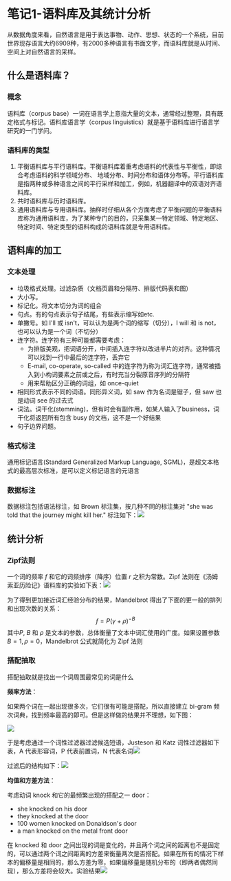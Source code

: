 # 笔记1-语料库及其统计分析

从数据角度来看，自然语言是用于表达事物、动作、思想、状态的一个系统，目前世界现存语言大约6909种，有2000多种语言有书面文字，而语料库就是从时间、空间上对自然语言的采样。

## 什么是语料库？

### 概念

语料库（corpus base）一词在语言学上意指大量的文本，通常经过整理，具有既定格式与标记。语料库语言学（corpus linguistics）就是基于语料库进行语言学研究的一门学问。

### 语料库的类型

1. 平衡语料库与平行语料库。平衡语料库着重考虑语料的代表性与平衡性，即综合考虑语料的科学领域分布、 地域分布、时间分布和语体分布等。平行语料库是指两种或多种语言之间的平行采样和加工，例如，机器翻译中的双语对齐语料库。
2. 共时语料库与历时语料库。
3. 通用语料库与专用语料库。抽样时仔细从各个方面考虑了平衡问题的平衡语料库称为通用语料库，为了某种专门的目的，只采集某一特定领域、特定地区、特定时间、特定类型的语料构成的语料库就是专用语料库。

## 语料库的加工

### 文本处理

- 垃圾格式处理。过滤杂质（文档页眉和分隔符、排版代码表和图）
- 大小写。
- 标记化。将文本切分为词的组合
- 句点。有的句点表示句子结尾，有些表示缩写如etc.
- 单撇号。如 I'll 或 isn't，可以认为是两个词的缩写（切分），I will 和 is
  not，也可以认为是一个词（不切分）
- 连字符。连字符有三种可能都需要考虑：
  - 为排版美观，把词语分开，中间插入连字符以改进半片的对齐。这种情况可以找到一行中最后的连字符，丢弃它
  - E-mail, co-operate, so-called 中的连字符为称为词汇连字符，通常被插入到小构词要素之前或之后，有时充当分裂原音序列的分隔符
  - 用来帮助区分正确的词组，如 once-quiet
- 相同形式表示不同的词语。同形异义词，如 saw 作为名词是锯子，但 saw 也是动词 see 的过去式
- 词法。词干化(stemming)，但有时会有副作用，如某人输入了business，词干化将返回所有包含 busy 的文档，这不是一个好结果
- 句子边界问题。

### 格式标注

通用标记语言(Standard Generalized Markup Language, SGML)，是超文本格式的最高层次标准，是可以定义标记语言的元语言

### 数据标注

数据标注包括语法标注，如 Brown 标注集，按几种不同的标注集对 "she was told that the journey might kill her." 标注如下：![](assets/image-20230206104216280.png)



## 统计分析

### Zipf法则

一个词的频率 $f$ 和它的词频排序（降序）位置 $r$ 之积为常数。Zipf 法则在《汤姆索亚历险记》语料库的实验如下表：![](assets/image-20230206110234675.png)

为了得到更加接近词汇经验分布的结果，Mandelbrot 得出了下面的更一般的排列和出现次数的关系：
$$
f=P(\gamma+\rho)^{-B}
$$
其中$P$, $B$ 和 $\rho$ 是文本的参数，总体衡量了文本中词汇使用的广度。如果设置参数$B=1,\rho=0$，Mandelbrot 公式就简化为 Zipf 法则

### 搭配抽取

搭配抽取就是找出一个词周围最常见的词是什么

**频率方法**：

如果两个词在一起出现很多次，它们很有可能是搭配，所以直接建立 bi-gram 频次词典，找到频率最高的即可。但是这样做的结果并不理想，如下图：

![](assets/image-20230206111442591.png)

于是考虑通过一个词性过滤器过滤候选短语，Justeson 和 Katz 词性过滤器如下表，A 代表形容词，P 代表前置词，N 代表名词![](assets/image-20230206111558181.png)

过滤后的结构如下：![](assets/image-20230206111644229.png)

**均值和方差方法**：

考虑动词 knock 和它的最频繁出现的搭配之一 door：

- she knocked on his door
- they knocked at the door
- 100 women knocked on Donaldson's door
- a man knocked on the metal front door

在 knocked 和 door 之间出现的词是变化的，并且两个词之间的距离也不是固定的，可以通过两个词之间距离的方差来衡量两次是否搭配。如果在所有的情况下样本的偏移量是相同的，那么方差为零，如果偏移量是随机分布的（即两者偶然同现），那么方差将会较大。实验结果![](assets/image-20230206112916567.png)



